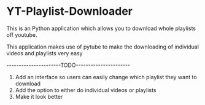 # YT-Playlist-Downloader
This is an Python application which allows you to download whole playlists off youtube.

This application makes use of pytube to make the downloading of individual videos and playlists very easy

----------------------TODO----------------------

1. Add an interface so users can easily change which playlist they want to download
2. Add the option to either do individual videos or playlists
3. Make it look better

